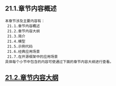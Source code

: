 
## 21.1.章节内容概述
    本章节涉及主要内容有：
     21.1.章节内容概述
     21.2.章节内容大纲
     21.3.简介
     21.4.模型
     21.5.示例代码
     21.6.经典应用场景
     21.7.在开源框架中的应用场景
	具体每个小节中包含的内容可使通过下面的章节内容大纲进行查看。

## <a href="/enhance/markmap/general/designpattern/designpattern-java/chapter/designpattern-java-outline5-chapter21.html" target="_blank">21.2.章节内容大纲</a>

<Markmap localtion="/enhance/markmap/general/designpattern/designpattern-java/chapter/designpattern-java-outline5-chapter21.html" height="500rem"/>



